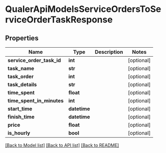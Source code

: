 # QualerApiModelsServiceOrdersToServiceOrderTaskResponse

## Properties
Name | Type | Description | Notes
------------ | ------------- | ------------- | -------------
**service_order_task_id** | **int** |  | [optional] 
**task_name** | **str** |  | [optional] 
**task_order** | **int** |  | [optional] 
**task_details** | **str** |  | [optional] 
**time_spent** | **float** |  | [optional] 
**time_spent_in_minutes** | **int** |  | [optional] 
**start_time** | **datetime** |  | [optional] 
**finish_time** | **datetime** |  | [optional] 
**price** | **float** |  | [optional] 
**is_hourly** | **bool** |  | [optional] 

[[Back to Model list]](../README.md#documentation-for-models) [[Back to API list]](../README.md#documentation-for-api-endpoints) [[Back to README]](../README.md)


